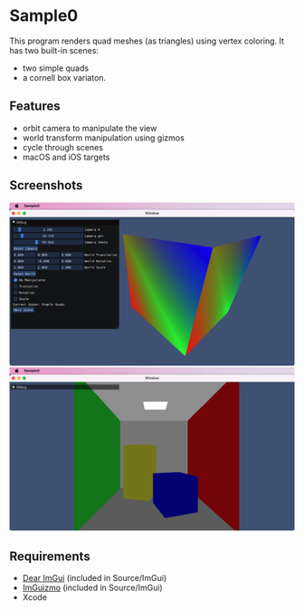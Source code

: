 # Sample0
This program renders quad meshes (as triangles) using vertex coloring.  It has two built-in scenes: 
- two simple quads 
- a cornell box variaton.
## Features
- orbit camera to manipulate the view
- world transform manipulation using gizmos
- cycle through scenes
- macOS and iOS targets

## Screenshots
![Simple Quads](doc/image/simple_quads.png)
![Cornell Box](doc/image/cornell_box.png)

## Requirements
- [Dear ImGui](https://github.com/ocornut/imgui) (included in Source/ImGui)
- [ImGuizmo](https://github.com/CedricGuillemet/ImGuizmo) (included in Source/ImGui)
- Xcode

